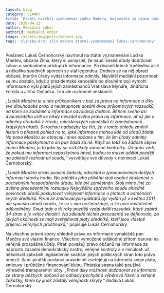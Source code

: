 ```yaml
---
layout: blog
category: CLANKY
title: 'Piráti navrhli vyznamenat Luďka Maďeru, bojovníka za právo občanů na informace'
date: 2020-04-22
author: Mediální odbor
authorId: medialni.odbor
image: /assets/img/posts/madura.jpg
tags: 'zlinsky-kraj zlin madura statni-vyznamenani lukas-cernohorsky'
---
```

Poslanec Lukáš Černohorský navrhnul na státní vyznamenání Luďka Maděru, občana Zlína, který si usmyslel, že naučí české úřady dodržovat zákon o svobodném přístupu k informacím. Po dvaceti letech trpělivého úsilí a několika soudních sporech se stal legendou. Dodnes se na něj obrací občané, kterým úřady vydat informace odmítly. Největší mediální pozornosti se mu dostalo, když z prezidentské kanceláře po dlouhém boji vymohl informace o výši platů jejích zaměstnanců Vratislava Mynáře, Jindřicha Forejta a Jiřího Ovčáčka. Tím ale rozhodně neskončil.

*„Luděk Maděra je u nás průkopníkem v boji za práva na informace a díky své dlouhodobé práci a neústupnosti dosáhl dvou průlomových rozsudků, na které se žadatelé o informace   odvolávají dodnes. Během svého asi dvacetiletého úsilí se nikdy nevzdal svého práva na informace, ať už jde o odměny úředníků z Hradu, ministerských náměstků či zaměstnanců krajských úřadů. S trochou nadsázky lze říci, že v tomto ohledu změnil historii a přepsal pohled na to, jaké informace mohou lidé od úřadů žádat. Na pana Maděru se obracejí i dnes občané s tím, že jim úřady odmítly informace poskytnout a on pak žádá za ně. Když se totiž na žádosti objeví jméno Maděra, je to jako by se rozblikaly varovné kontrolky. Úředníci vědí, že pokud mu informaci neposkytnou hned, budou to muset udělat později na základě rozhodnutí  soudu,”* vysvětluje své důvody k nominaci Lukáš Černohorský.

*„Luděk Maděra stráví psaním žádostí, odvolání a zpracováváním došlých informací stovky hodin. Na začátku jeho příběhu stojí osobní zkušenost s pochybným hospodařením úřadu, kde byl zaměstnán. Stojí mimo jiné za dvěma precedentními rozsudky Nejvyššího správního soudu ohledně povinnosti úřadů poskytovat veřejnosti informace o platech a odměnách svých úředníků. První ze zmiňovaných judikátů byl vydán již v květnu 2011, ale spousta úřadů tvrdila, že se s ním neztotožňuje, a že není dostatečně odůvodněný. Soud tedy o tři roky později vydal další rozsudek, který zabírá  34 stran a je velice detailní. Na  základě těchto precedentů se definovalo, za jakých okolností se mají zveřejňovat platy úředníků, kteří jsou vlastně příjemci veřejných prostředků,”* popisuje Lukáš Černohorský.

Na všechny právní spory ohledně práva na informace vynakládá pan Maděra své vlastní finance. Všechno vymožené odškodné přitom daroval na veřejně prospěšné účely.
Piráti považují právo občanů na informace za naprosto zásadní demokratický nástroj veřejné kontroly a v minulosti už několikrát zabránili legislativním snahám jiných politických stran toto právo omezit. Sami pirátští poslanci pravidelně zveřejňují na internetu svoje platy, smlouvy i průběžné financování klubu. Pirátská strana také používá výhradně transparentní účty. *„Právě díky možnosti dožadovat se informací ze strany běžných občanů se odhalily pochybná výběrová řízení a veřejné zakázky, které by jinak zůstaly veřejnosti skryty,”* dodává Lukáš Černohorský.
